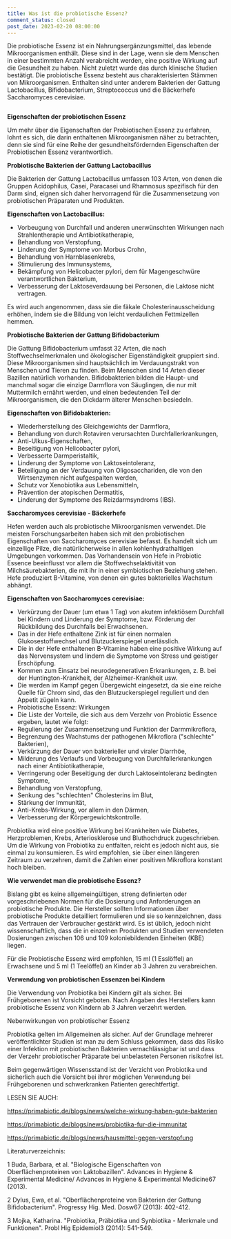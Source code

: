 ```yaml
---
title: Was ist die probiotische Essenz?
comment_status: closed
post_date: 2023-02-20 08:00:00
---
```

<!-- wp:paragraph -->
<p>Die probiotische Essenz ist ein Nahrungsergänzungsmittel, das lebende Mikroorganismen enthält. Diese sind in der Lage, wenn sie dem Menschen in einer bestimmten Anzahl verabreicht werden, eine positive Wirkung auf die Gesundheit zu haben. Nicht zuletzt wurde das durch klinische Studien bestätigt. Die probiotische Essenz besteht aus charakterisierten Stämmen von Mikroorganismen. Enthalten sind unter anderem Bakterien der Gattung Lactobacillus, Bifidobacterium, Streptococcus und die Bäckerhefe Saccharomyces cerevisiae.</p>
<!-- /wp:paragraph -->

<!-- wp:paragraph -->
<p></p>
<!-- /wp:paragraph -->

<!-- wp:image {"align":"center","id":812,"sizeSlug":"full","linkDestination":"none"} -->
<figure class="wp-block-image aligncenter size-full"><img src="https://primabiotic.de/wp-content/uploads/2022/12/image-5.png" alt="" class="wp-image-812"/></figure>
<!-- /wp:image -->

<!-- wp:paragraph -->
<p><strong>Eigenschaften der probiotischen Essenz</strong></p>
<!-- /wp:paragraph -->

<!-- wp:paragraph -->
<p>Um mehr über die Eigenschaften der Probiotischen Essenz zu erfahren, lohnt es sich, die darin enthaltenen Mikroorganismen näher zu betrachten, denn sie sind für eine Reihe der gesundheitsfördernden Eigenschaften der Probiotischen Essenz verantwortlich.</p>
<!-- /wp:paragraph -->

<!-- wp:paragraph -->
<p><strong>Probiotische Bakterien der Gattung Lactobacillus</strong></p>
<!-- /wp:paragraph -->

<!-- wp:paragraph -->
<p>Die Bakterien der Gattung Lactobacillus umfassen 103 Arten, von denen die Gruppen Acidophilus, Casei, Paracasei und Rhamnosus spezifisch für den Darm sind, eignen sich daher hervorragend für die Zusammensetzung von probiotischen Präparaten und Produkten.</p>
<!-- /wp:paragraph -->

<!-- wp:paragraph -->
<p><strong>Eigenschaften von Lactobacillus:</strong></p>
<!-- /wp:paragraph -->

<!-- wp:list -->
<ul><!-- wp:list-item -->
<li>Vorbeugung von Durchfall und anderen unerwünschten Wirkungen nach Strahlentherapie und Antibiotikatherapie,</li>
<!-- /wp:list-item -->

<!-- wp:list-item -->
<li>Behandlung von Verstopfung,</li>
<!-- /wp:list-item -->

<!-- wp:list-item -->
<li>Linderung der Symptome von Morbus Crohn,</li>
<!-- /wp:list-item -->

<!-- wp:list-item -->
<li>Behandlung von Harnblasenkrebs,</li>
<!-- /wp:list-item -->

<!-- wp:list-item -->
<li>Stimulierung des Immunsystems,</li>
<!-- /wp:list-item -->

<!-- wp:list-item -->
<li>Bekämpfung von Helicobacter pylori, dem für Magengeschwüre verantwortlichen Bakterium,</li>
<!-- /wp:list-item -->

<!-- wp:list-item -->
<li>Verbesserung der Laktoseverdauung bei Personen, die Laktose nicht vertragen.</li>
<!-- /wp:list-item --></ul>
<!-- /wp:list -->

<!-- wp:paragraph -->
<p>Es wird auch angenommen, dass sie die fäkale Cholesterinausscheidung erhöhen, indem sie die Bildung von leicht verdaulichen Fettmizellen hemmen.</p>
<!-- /wp:paragraph -->

<!-- wp:paragraph -->
<p><strong>Probiotische Bakterien der Gattung Bifidobacterium</strong></p>
<!-- /wp:paragraph -->

<!-- wp:paragraph -->
<p>Die Gattung Bifidobacterium umfasst 32 Arten, die nach Stoffwechselmerkmalen und ökologischer Eigenständigkeit gruppiert sind. Diese Mikroorganismen sind hauptsächlich im Verdauungstrakt von Menschen und Tieren zu finden. Beim Menschen sind 14 Arten dieser Bazillen natürlich vorhanden. Bifidobakterien bilden die Haupt- und manchmal sogar die einzige Darmflora von Säuglingen, die nur mit Muttermilch ernährt werden, und einen bedeutenden Teil der Mikroorganismen, die den Dickdarm älterer Menschen besiedeln.</p>
<!-- /wp:paragraph -->

<!-- wp:paragraph -->
<p><strong>Eigenschaften von Bifidobakterien:</strong></p>
<!-- /wp:paragraph -->

<!-- wp:list -->
<ul><!-- wp:list-item -->
<li>Wiederherstellung des Gleichgewichts der Darmflora,</li>
<!-- /wp:list-item -->

<!-- wp:list-item -->
<li>Behandlung von durch Rotaviren verursachten Durchfallerkrankungen,</li>
<!-- /wp:list-item -->

<!-- wp:list-item -->
<li>Anti-Ulkus-Eigenschaften,</li>
<!-- /wp:list-item -->

<!-- wp:list-item -->
<li>Beseitigung von Helicobacter pylori,</li>
<!-- /wp:list-item -->

<!-- wp:list-item -->
<li>Verbesserte Darmperistaltik,</li>
<!-- /wp:list-item -->

<!-- wp:list-item -->
<li>Linderung der Symptome von Laktoseintoleranz,</li>
<!-- /wp:list-item -->

<!-- wp:list-item -->
<li>Beteiligung an der Verdauung von Oligosacchariden, die von den Wirtsenzymen nicht aufgespalten werden,</li>
<!-- /wp:list-item -->

<!-- wp:list-item -->
<li>Schutz vor Xenobiotika aus Lebensmitteln,</li>
<!-- /wp:list-item -->

<!-- wp:list-item -->
<li>Prävention der atopischen Dermatitis,</li>
<!-- /wp:list-item -->

<!-- wp:list-item -->
<li>Linderung der Symptome des Reizdarmsyndroms (IBS).</li>
<!-- /wp:list-item --></ul>
<!-- /wp:list -->

<!-- wp:paragraph -->
<p><strong>Saccharomyces cerevisiae - Bäckerhefe</strong></p>
<!-- /wp:paragraph -->

<!-- wp:paragraph -->
<p>Hefen werden auch als probiotische Mikroorganismen verwendet. Die meisten Forschungsarbeiten haben sich mit den probiotischen Eigenschaften von Saccharomyces cerevisiae befasst. Es handelt sich um einzellige Pilze, die natürlicherweise in allen kohlenhydrathaltigen Umgebungen vorkommen. Das Vorhandensein von Hefe in Probiotic Essence beeinflusst vor allem die Stoffwechselaktivität von Milchsäurebakterien, die mit ihr in einer symbiotischen Beziehung stehen. Hefe produziert B-Vitamine, von denen ein gutes bakterielles Wachstum abhängt.</p>
<!-- /wp:paragraph -->

<!-- wp:paragraph -->
<p><strong>Eigenschaften von Saccharomyces cerevisiae:</strong></p>
<!-- /wp:paragraph -->

<!-- wp:list -->
<ul><!-- wp:list-item -->
<li>Verkürzung der Dauer (um etwa 1 Tag) von akutem infektiösem Durchfall bei Kindern und Linderung der Symptome, bzw. Förderung der Rückbildung des Durchfalls bei Erwachsenen.</li>
<!-- /wp:list-item -->

<!-- wp:list-item -->
<li>Das in der Hefe enthaltene Zink ist für einen normalen Glukosestoffwechsel und Blutzuckerspiegel unerlässlich.</li>
<!-- /wp:list-item -->

<!-- wp:list-item -->
<li>Die in der Hefe enthaltenen B-Vitamine haben eine positive Wirkung auf das Nervensystem und lindern die Symptome von Stress und geistiger Erschöpfung.</li>
<!-- /wp:list-item -->

<!-- wp:list-item -->
<li>Kommen zum Einsatz bei neurodegenerativen Erkrankungen, z. B. bei der Huntington-Krankheit, der Alzheimer-Krankheit usw.</li>
<!-- /wp:list-item -->

<!-- wp:list-item -->
<li>Die werden im Kampf gegen Übergewicht eingesetzt, da sie eine reiche Quelle für Chrom sind, das den Blutzuckerspiegel reguliert und den Appetit zügeln kann.</li>
<!-- /wp:list-item -->

<!-- wp:list-item -->
<li>Probiotische Essenz: Wirkungen</li>
<!-- /wp:list-item -->

<!-- wp:list-item -->
<li>Die Liste der Vorteile, die sich aus dem Verzehr von Probiotic Essence ergeben, lautet wie folgt:</li>
<!-- /wp:list-item -->

<!-- wp:list-item -->
<li>Regulierung der Zusammensetzung und Funktion der Darmmikroflora,</li>
<!-- /wp:list-item -->

<!-- wp:list-item -->
<li>Begrenzung des Wachstums der pathogenen Mikroflora ("schlechte" Bakterien),</li>
<!-- /wp:list-item -->

<!-- wp:list-item -->
<li>Verkürzung der Dauer von bakterieller und viraler Diarrhöe,</li>
<!-- /wp:list-item -->

<!-- wp:list-item -->
<li>Milderung des Verlaufs und Vorbeugung von Durchfallerkrankungen nach einer Antibiotikatherapie,</li>
<!-- /wp:list-item -->

<!-- wp:list-item -->
<li>Verringerung oder Beseitigung der durch Laktoseintoleranz bedingten Symptome,</li>
<!-- /wp:list-item -->

<!-- wp:list-item -->
<li>Behandlung von Verstopfung,</li>
<!-- /wp:list-item -->

<!-- wp:list-item -->
<li>Senkung des "schlechten" Cholesterins im Blut,</li>
<!-- /wp:list-item -->

<!-- wp:list-item -->
<li>Stärkung der Immunität,</li>
<!-- /wp:list-item -->

<!-- wp:list-item -->
<li>Anti-Krebs-Wirkung, vor allem in den Därmen,</li>
<!-- /wp:list-item -->

<!-- wp:list-item -->
<li>Verbesserung der Körpergewichtskontrolle.</li>
<!-- /wp:list-item --></ul>
<!-- /wp:list -->

<!-- wp:paragraph -->
<p>Probiotika wird eine positive Wirkung bei Krankheiten wie Diabetes, Herzproblemen, Krebs, Arteriosklerose und Bluthochdruck zugeschrieben. Um die Wirkung von Probiotika zu entfalten, reicht es jedoch nicht aus, sie einmal zu konsumieren. Es wird empfohlen, sie über einen längeren Zeitraum zu verzehren, damit die Zahlen einer positiven Mikroflora konstant hoch bleiben.</p>
<!-- /wp:paragraph -->

<!-- wp:paragraph -->
<p><strong>Wie verwendet man die probiotische Essenz?</strong></p>
<!-- /wp:paragraph -->

<!-- wp:paragraph -->
<p>Bislang gibt es keine allgemeingültigen, streng definierten oder vorgeschriebenen Normen für die Dosierung und Anforderungen an probiotische Produkte. Die Hersteller sollten Informationen über probiotische Produkte detailliert formulieren und sie so kennzeichnen, dass das Vertrauen der Verbraucher gestärkt wird. Es ist üblich, jedoch nicht wissenschaftlich, dass die in einzelnen Produkten und Studien verwendeten Dosierungen zwischen 106 und 109 koloniebildenden Einheiten (KBE) liegen.</p>
<!-- /wp:paragraph -->

<!-- wp:paragraph -->
<p>Für die Probiotische Essenz wird empfohlen, 15 ml (1 Esslöffel) an Erwachsene und 5 ml (1 Teelöffel) an Kinder ab 3 Jahren zu verabreichen.</p>
<!-- /wp:paragraph -->

<!-- wp:paragraph -->
<p><strong>Verwendung von probiotischen Essenzen bei Kindern</strong></p>
<!-- /wp:paragraph -->

<!-- wp:paragraph -->
<p>Die Verwendung von Probiotika bei Kindern gilt als sicher. Bei Frühgeborenen ist Vorsicht geboten. Nach Angaben des Herstellers kann probiotische Essenz von Kindern ab 3 Jahren verzehrt werden.</p>
<!-- /wp:paragraph -->

<!-- wp:paragraph -->
<p>Nebenwirkungen von probiotischer Essenz</p>
<!-- /wp:paragraph -->

<!-- wp:paragraph -->
<p>Probiotika gelten im Allgemeinen als sicher. Auf der Grundlage mehrerer veröffentlichter Studien ist man zu dem Schluss gekommen, dass das Risiko einer Infektion mit probiotischen Bakterien vernachlässigbar ist und dass der Verzehr probiotischer Präparate bei unbelasteten Personen risikofrei ist.</p>
<!-- /wp:paragraph -->

<!-- wp:paragraph -->
<p>Beim gegenwärtigen Wissensstand ist der Verzicht von Probiotika und sicherlich auch die Vorsicht bei ihrer möglichen Verwendung bei Frühgeborenen und schwerkranken Patienten gerechtfertigt.</p>
<!-- /wp:paragraph -->

<!-- wp:paragraph -->
<p>LESEN SIE AUCH:</p>
<!-- /wp:paragraph -->

<!-- wp:paragraph -->
<p><a href="https://primabiotic.de/blogs/news/welche-wirkung-haben-gute-bakterien">https://primabiotic.de/blogs/news/welche-wirkung-haben-gute-bakterien</a></p>
<!-- /wp:paragraph -->

<!-- wp:paragraph -->
<p><a href="https://primabiotic.de/blogs/news/probiotika-fur-die-immunitat">https://primabiotic.de/blogs/news/probiotika-fur-die-immunitat</a></p>
<!-- /wp:paragraph -->

<!-- wp:paragraph -->
<p><a href="https://primabiotic.de/blogs/news/hausmittel-gegen-verstopfung">https://primabiotic.de/blogs/news/hausmittel-gegen-verstopfung</a></p>
<!-- /wp:paragraph -->

<!-- wp:paragraph -->
<p>Literaturverzeichnis:</p>
<!-- /wp:paragraph -->

<!-- wp:paragraph -->
<p>1 Buda, Barbara, et al. "Biologische Eigenschaften von Oberflächenproteinen von Laktobazillen". Advances in Hygiene &amp; Experimental Medicine/ Advances in Hygiene &amp; Experimental Medicine67 (2013).</p>
<!-- /wp:paragraph -->

<!-- wp:paragraph -->
<p>2 Dylus, Ewa, et al. "Oberflächenproteine von Bakterien der Gattung Bifidobacterium". Progressy Hig. Med. Dosw67 (2013): 402-412.</p>
<!-- /wp:paragraph -->

<!-- wp:paragraph -->
<p>3 Mojka, Katharina. "Probiotika, Präbiotika und Synbiotika - Merkmale und Funktionen". Probl Hig Epidemiol3 (2014): 541-549.</p>
<!-- /wp:paragraph -->

<!-- wp:paragraph -->
<p></p>
<!-- /wp:paragraph -->
